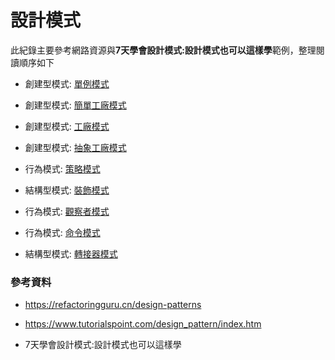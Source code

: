 # 設計模式

此紀錄主要參考網路資源與**7天學會設計模式:設計模式也可以這樣學**範例，整理閱讀順序如下

- 創建型模式: [單例模式](./CreationalPatterns/Singleton/README.md)

- 創建型模式: [簡單工廠模式](./CreationalPatterns/SimpleFactory/README.md)

- 創建型模式: [工廠模式](./CreationalPatterns/Factory/README.md)

- 創建型模式: [抽象工廠模式](./CreationalPatterns/AbstractFactory/README.md)

- 行為模式: [策略模式](./BehavioralPatterns/Strategy/README.md)

- 結構型模式: [裝飾模式](./StructuralPatterns/Decorator/README.md)

- 行為模式: [觀察者模式](./BehavioralPatterns/Observer/README.md)

- 行為模式: [命令模式](./BehavioralPatterns/Command/README.md)

- 結構型模式: [轉接器模式](./StructuralPatterns/Adapter/README.md)

### 參考資料

- https://refactoringguru.cn/design-patterns

- https://www.tutorialspoint.com/design_pattern/index.htm

- 7天學會設計模式:設計模式也可以這樣學

